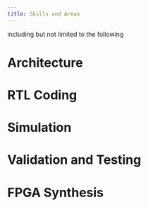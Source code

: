```yaml
---
title: Skills and Areas
---
```

including but not limited to the following
# Architecture

# RTL Coding

# Simulation

# Validation and Testing

# FPGA Synthesis